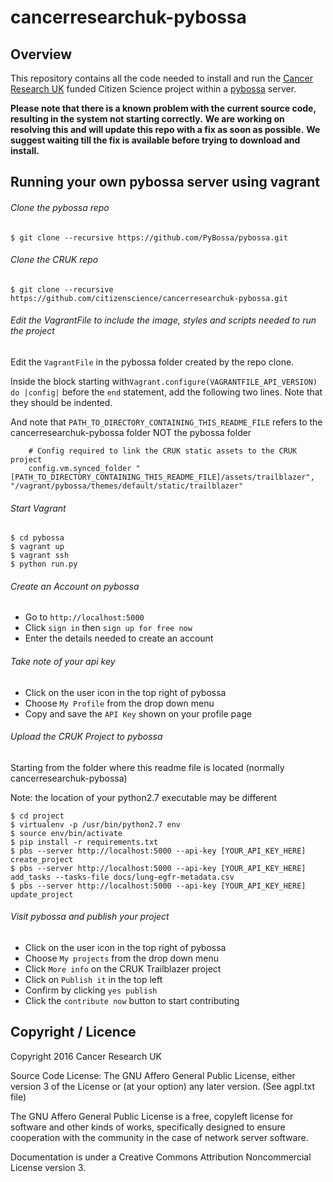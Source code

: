 # cancerresearchuk-pybossa

## Overview

This repository contains all the code needed to install and run the [Cancer Research UK](http://www.cancerresearchuk.org/) 
funded Citizen Science project within a [pybossa](http://pybossa.com/) server. 

**Please note that there is a known problem with the current source code, resulting in the system not starting correctly.**
**We are working on resolving this and will update this repo with a fix as soon as possible.**
**We suggest waiting till the fix is available before trying to download and install.**

## Running your own pybossa server using vagrant

###### Clone the pybossa repo
```
$ git clone --recursive https://github.com/PyBossa/pybossa.git
```


###### Clone the CRUK repo
```
$ git clone --recursive https://github.com/citizenscience/cancerresearchuk-pybossa.git
```


###### Edit the VagrantFile to include the image, styles and scripts needed to run the project
Edit the `VagrantFile` in the pybossa folder created by the repo clone.

Inside the block starting with`Vagrant.configure(VAGRANTFILE_API_VERSION) do |config|`  before the `end` statement, add the following
two lines. Note that they should be indented.

And note that `PATH_TO_DIRECTORY_CONTAINING_THIS_README_FILE` refers to the cancerresearchuk-pybossa folder NOT the pybossa folder

```
    # Config required to link the CRUK static assets to the CRUK project
    config.vm.synced_folder "[PATH_TO_DIRECTORY_CONTAINING_THIS_README_FILE]/assets/trailblazer", "/vagrant/pybossa/themes/default/static/trailblazer"
```

###### Start Vagrant
```
$ cd pybossa
$ vagrant up
$ vagrant ssh
$ python run.py
```

###### Create an Account on pybossa
- Go to `http://localhost:5000`
- Click `sign in` then `sign up for free now`
- Enter the details needed to create an account

###### Take note of your api key
- Click on the user icon in the top right of pybossa
- Choose `My Profile` from the drop down menu
- Copy and save the `API Key` shown on your profile page

###### Upload the CRUK Project to pybossa
Starting from the folder where this readme file is located (normally cancerresearchuk-pybossa)

Note: the location of your python2.7 executable may be different

```
$ cd project
$ virtualenv -p /usr/bin/python2.7 env
$ source env/bin/activate
$ pip install -r requirements.txt
$ pbs --server http://localhost:5000 --api-key [YOUR_API_KEY_HERE] create_project
$ pbs --server http://localhost:5000 --api-key [YOUR_API_KEY_HERE] add_tasks --tasks-file docs/lung-egfr-metadata.csv
$ pbs --server http://localhost:5000 --api-key [YOUR_API_KEY_HERE] update_project
```

###### Visit pybossa and publish your project
- Click on the user icon in the top right of pybossa
- Choose `My projects` from the drop down menu
- Click `More info` on the CRUK Trailblazer project
- Click on `Publish it` in the top left
- Confirm by clicking `yes publish`
- Click the `contribute now` button to start contributing

## Copyright / Licence

Copyright 2016 Cancer Research UK

Source Code License: The GNU Affero General Public License, either version 3 of the License or (at your option) any later version. (See agpl.txt file)

The GNU Affero General Public License is a free, copyleft license for software and other kinds of works, specifically designed to ensure 
cooperation with the community in the case of network server software.

Documentation is under a Creative Commons Attribution Noncommercial License version 3.